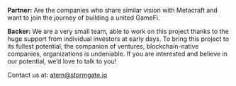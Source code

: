**Partner:** Are the companies who share similar vision with Metacraft and want to join the journey of building a united GameFi.

**Backer:** We are a very small team, able to work on this project thanks to the huge support from individual investors at early days. To bring this project to its fullest potential, the companion of ventures, blockchain-native companies, organizations is undeniable. If you are interested and believe in our potential, we’d love to talk to you!

Contact us at: atem@stormgate.io
